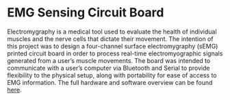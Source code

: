 # EMG Sensing Circuit Board

Electromygraphy is a medical tool used to evaluate the health of individual muscles and
the nerve cells that dictate their movement. The intention of this project was to design a
four-channel surface electromygraphy (sEMG) printed circuit board in order to process
real-time electromyographic signals generated from a user’s muscle movements. The
board was intended to communicate with a user’s computer via Bluetooth and Serial
to provide flexibility to the physical setup, along with portability for ease of access to
EMG information. The full hardware and software overview can be found [here](https://github.com/ayushchakra/emg-sensing/blob/main/EMG_sensing_final.pdf).